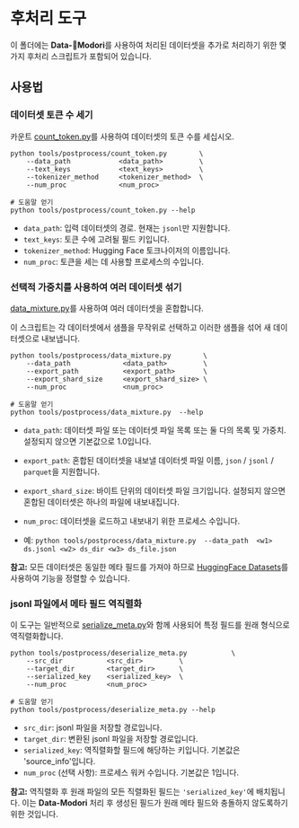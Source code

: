 # 후처리 도구

이 폴더에는 **Data-Modori**를 사용하여 처리된 데이터셋을 추가로 처리하기 위한 몇 가지 후처리 스크립트가 포함되어 있습니다.

## 사용법

### 데이터셋 토큰 수 세기

카운트 [count_token.py](count_token.py)를 사용하여 데이터셋의 토큰 수를 세십시오.

```shell
python tools/postprocess/count_token.py        \
    --data_path            <data_path>         \
    --text_keys            <text_keys>         \
    --tokenizer_method     <tokenizer_method>  \
    --num_proc             <num_proc>
    
# 도움말 얻기
python tools/postprocess/count_token.py --help
```

- `data_path`: 입력 데이터셋의 경로. 현재는 `jsonl`만 지원합니다.
- `text_keys`: 토큰 수에 고려될 필드 키입니다.
- `tokenizer_method`: Hugging Face 토크나이저의 이름입니다.
- `num_proc`: 토큰을 세는 데 사용할 프로세스의 수입니다.

### 선택적 가중치를 사용하여 여러 데이터셋 섞기

[data_mixture.py](data_mixture.py)를 사용하여 여러 데이터셋을 혼합합니다.

이 스크립트는 각 데이터셋에서 샘플을 무작위로 선택하고 이러한 샘플을 섞어 새 데이터셋으로 내보냅니다.

```shell
python tools/postprocess/data_mixture.py        \
    --data_path             <data_path>         \
    --export_path           <export_path>       \
    --export_shard_size     <export_shard_size> \
    --num_proc              <num_proc>

# 도움말 얻기
python tools/postprocess/data_mixture.py  --help
```

- `data_path`: 데이터셋 파일 또는 데이터셋 파일 목록 또는 둘 다의 목록 및 가중치. 설정되지 않으면 기본값으로 1.0입니다.
- `export_path`: 혼합된 데이터셋을 내보낼 데이터셋 파일 이름, `json` / `jsonl` / `parquet`을 지원합니다.
- `export_shard_size`: 바이트 단위의 데이터셋 파일 크기입니다. 설정되지 않으면 혼합된 데이터셋은 하나의 파일에 내보내집니다.
- `num_proc`: 데이터셋을 로드하고 내보내기 위한 프로세스 수입니다.

- 예: `python tools/postprocess/data_mixture.py  --data_path  <w1> ds.jsonl <w2> ds_dir <w3> ds_file.json`

**참고:** 모든 데이터셋은 동일한 메타 필드를 가져야 하므로 [HuggingFace Datasets](https://huggingface.co/docs/datasets/index)를 사용하여 기능을 정렬할 수 있습니다.

### jsonl 파일에서 메타 필드 역직렬화

이 도구는 일반적으로 [serialize_meta.py](../preprocess/serialize_meta.py)와 함께 사용되어 특정 필드를 원래 형식으로 역직렬화합니다.

```shell
python tools/postprocess/deserialize_meta.py           \
    --src_dir           <src_dir>         \
    --target_dir        <target_dir>      \
    --serialized_key    <serialized_key>  \
    --num_proc          <num_proc>

# 도움말 얻기
python tools/postprocess/deserialize_meta.py --help
```
- `src_dir`: jsonl 파일을 저장할 경로입니다.
- `target_dir`: 변환된 jsonl 파일을 저장할 경로입니다.
- `serialized_key`: 역직렬화할 필드에 해당하는 키입니다. 기본값은 'source_info'입니다.
- `num_proc` (선택 사항): 프로세스 워커 수입니다. 기본값은 1입니다.

**참고:** 역직렬화 후 원래 파일의 모든 직렬화된 필드는 `'serialized_key'`에 배치됩니다. 이는 **Data-Modori** 처리 후 생성된 필드가 원래 메타 필드와 충돌하지 않도록하기 위한 것입니다.
